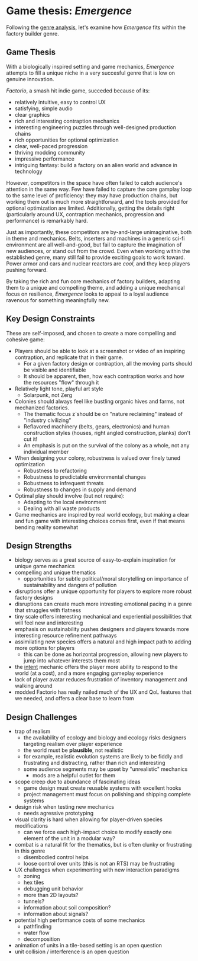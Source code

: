 # Game thesis: *Emergence*

Following the [genre analysis](genre-analysis.md), let's examine how *Emergence* fits within the factory builder genre.

## Game Thesis

With a biologically inspired setting and game mechanics,
*Emergence* attempts to fill a unique niche in a very succesful genre that is low on genuine innovation.

*Factorio*, a smash hit indie game, succeded because of its:

- relatively intuitive, easy to control UX
- satisfying, simple audio
- clear graphics
- rich and interesting contraption mechanics
- interesting engineering puzzles through well-designed production chains
- rich opportunities for optional optimization
- clear, well-paced progression
- thriving modding community
- impressive performance
- intriguing fantasy: build a factory on an alien world and advance in technology

However, competitors in the space have often failed to catch audience's attention in the same way.
Few have failed to capture the core gamplay loop to the same level of proficiency: they may have production chains,
but working them out is much more straightforward, and the tools provided for optional optimization are limited.
Additionally, getting the details right (particularly around UX, contraption mechanics, progression and performance) is remarkably hard.

Just as importantly, these competitors are by-and-large unimaginative, both in theme and mechanics.
Belts, inserters and machines in a generic sci-fi environment are all well-and-good,
but fail to capture the imagination of new audiences, or stand out from the crowd.
Even when working within the established genre, many still fail to provide exciting goals to work toward.
Power armor and cars and nuclear reactors are *cool*, and they keep players pushing forward.

By taking the rich and fun core mechanics of factory builders,
adapting them to a unique and compelling theme,
and adding a unique mechanical focus on resilience,
*Emergence* looks to appeal to a loyal audience ravenous for something meaningfully new.

## Key Design Constraints

These are self-imposed, and chosen to create a more compelling and cohesive game:

- Players should be able to look at a screenshot or video of an inspiring contraption, and replicate that in their game.
  - For a given factory design or contraption, all the moving parts should be visible and identifiable
  - It should be apparent, then, how each contraption works and how the resources "flow" through it
- Relatively light tone, playful art style
  - Solarpunk, not Zerg
- Colonies should always feel like bustling organic hives and farms, not mechanized factories.
  - The thematic focus z`should be on "nature reclaiming" instead of "industry civilizing"
  - Reflavored machinery (belts, gears, electronics) and human construction styles (houses, right angled construction, planks) don't cut it!
  - An emphasis is put on the survival of the colony as a whole, not any individual member
- When designing your colony, robustness is valued over finely tuned optimization
  - Robustness to refactoring
  - Robustness to predictable environmental changes
  - Robustness to infrequent threats
  - Robustness to changes in supply and demand
- Optimal play should involve (but not require):
  - Adapting to the local environment
  - Dealing with all waste products
- Game mechanics are inspired by real world ecology, but making a clear and fun game with interesting choices comes first, even if that means bending reality somewhat

## Design Strengths

- biology serves as a great source of easy-to-explain inspiration for unique game mechanics
- compelling and unique thematics
  - opportunities for subtle political/moral storytelling on importance of sustainability and dangers of pollution
- disruptions offer a unique opportunity for players to explore more robust factory designs
- disruptions can create much more intresting emotional pacing in a genre that struggles with flatness
- tiny scale offers interesting mechanical and experiential possibilities that will feel new and interesting
- emphasis on sustainability pushes designers and players towards more interesting resource refinement pathways
- assimilating new species offers a natural and high impact path to adding more options for players
  - this can be done as horizontal progression, allowing new players to jump into whatever interests them most
- the [intent](../glossary.md#intent) mechanic offers the player more ability to respond to the world (at a cost), and a more engaging gameplay experience
- lack of player avatar reduces frustration of inventory management and walking around
- modded Factorio has really nailed much of the UX and QoL features that we needed, and offers a clear base to learn from

## Design Challenges

- trap of realism
  - the availability of ecology and biology and ecology risks designers targeting realism over player experience
  - the world must be **plausible**, not realistic
  - for example, realistic evolution systems are likely to be fiddly and frustrating and distracting, rather than rich and interesting
  - some audience segments may be upset by "unrealistic" mechanics
    - mods are a helpful outlet for them
- scope creep due to abundance of fascinating ideas
  - game design must create reusable systems with excellent hooks
  - project management must focus on polishing and shipping complete systems
- design risk when testing new mechanics
  - needs agressive prototyping
- visual clarity is hard when allowing for player-driven species modifications
  - can we force each high-impact choice to modify exactly one element of the unit in a modular way?
- combat is a natural fit for the thematics, but is often clunky or frustrating in this genre
  - disembodied control helps
  - loose control over units (this is not an RTS) may be frustrating
- UX challenges when experimenting with new interaction paradigms
  - zoning
  - hex tiles
  - debugging unit behavior
  - more than 2D layouts?
  - tunnels?
  - information about soil composition?
  - information about signals?
- potential high performance costs of some mechanics
  - pathfinding
  - water flow
  - decomposition
- animation of units in a tile-based setting is an open question
- unit collision / interference is an open question
